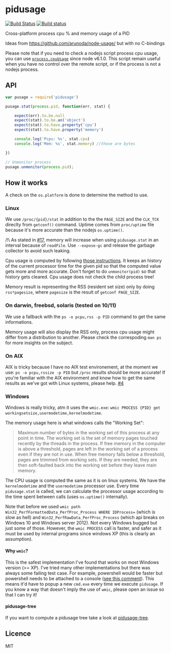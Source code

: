 pidusage
========

[![Build Status](https://travis-ci.org/soyuka/pidusage.svg?branch=master)](https://travis-ci.org/soyuka/pidusage)
[![Build status](https://ci.appveyor.com/api/projects/status/dqs82fp92pf2rey5)](https://ci.appveyor.com/project/soyuka/pidusage)

Cross-platform process cpu % and memory usage of a PID

Ideas from https://github.com/arunoda/node-usage/ but with no C-bindings

Please note that if you need to check a nodejs script process cpu usage, you can use [`process.cpuUsage`](https://nodejs.org/api/process.html#process_process_cpuusage_previousvalue) since node v6.1.0. This script remain useful when you have no control over the remote script, or if the process is not a nodejs process.

## API

```javascript
var pusage = require('pidusage')

pusage.stat(process.pid, function(err, stat) {

	expect(err).to.be.null
	expect(stat).to.be.an('object')
	expect(stat).to.have.property('cpu')
	expect(stat).to.have.property('memory')

	console.log('Pcpu: %s', stat.cpu)
	console.log('Mem: %s', stat.memory) //those are bytes

})

// Unmonitor process
pusage.unmonitor(process.pid);
```

## How it works

A check on the `os.platform` is done to determine the method to use.

### Linux
We use `/proc/{pid}/stat` in addition to the the `PAGE_SIZE` and the `CLK_TCK` direclty from `getconf()` command. Uptime comes from `proc/uptime` file because it's more accurate than the nodejs `os.uptime()`.

/!\ As stated in [#17](https://github.com/soyuka/pidusage/issues/17), memory will increase when using `pidusage.stat` in an interval because of `readFile`. Use `--expose-gc` and release the garbage collector to avoid such leaking.

Cpu usage is computed by following [those instructions](http://stackoverflow.com/questions/16726779/how-do-i-get-the-total-cpu-usage-of-an-application-from-proc-pid-stat/16736599#16736599). It keeps an history of the current processor time for the given pid so that the computed value gets more and more accurate. Don't forget to do `unmonitor(pid)` so that history gets cleared.
Cpu usage does not check the child process tree!

Memory result is representing the RSS (resident set size) only by doing `rss*pagesize`, where `pagesize` is the result of `getconf PAGE_SIZE`.

### On darwin, freebsd, solaris (tested on 10/11)
We use a fallback with the `ps -o pcpu,rss -p PID` command to get the same informations.

Memory usage will also display the RSS only, process cpu usage might differ from a distribution to another. Please check the correspoding `man ps` for more insights on the subject.

### On AIX
AIX is tricky because I have no AIX test environement, at the moment we use: `ps -o pcpu,rssize -p PID` but `/proc` results should be more accurate! If you're familiar with the AIX environment and know how to get the same results as we've got with Linux systems, please help.
[#4](https://github.com/soyuka/pidusage/issues/4)

### Windows
Windows is really tricky, atm it uses the `wmic.exe`: `wmic PROCESS {PID} get workingsetsize,usermodetime,kernelmodetime`.

The memory usage here is what windows calls the "Working Set":

> Maximum number of bytes in the working set of this process at any point in time. The working set is the set of memory pages touched recently by the threads in the process. If free memory in the computer is above a threshold, pages are left in the working set of a process even if they are not in use. When free memory falls below a threshold, pages are trimmed from working sets. If they are needed, they are then soft-faulted back into the working set before they leave main memory.

The CPU usage is computed the same as it is on linux systems. We have the `kernelmodetime` and the `usermodetime` processor use. Every time `pidusage.stat` is called, we can calculate the processor usage according to the time spent between calls (uses `os.uptime()` internally).

Note that before we used `wmic path Win32_PerfFormattedData_PerfProc_Process WHERE IDProcess=` (which is slow as hell) and `Win32_PerfRawData_PerfProc_Process` (which api breaks on Windows 10 and Windows server 2012). Not every Windows bugged but just some of those. However, the `wmic PROCESS` call is faster, and safer as it must be used by internal programs since windows XP (this is clearly an assumption).

#### Why `wmic`?

This is the safest implementation I've found that works on most Windows version (>= XP). I've tried many other implementations but there was always some failing test case. For example, powershell would be faster but powershell needs to be attached to a console ([see this comment](https://github.com/nodejs/node-v0.x-archive/issues/8795#issuecomment-68068553)). This means it'd have to popup a new `cmd.exe` every time we execute `pidusage`.
If you know a way that doesn't imply the use of `wmic`, please open an issue so that I can try it!

#### pidusage-tree

If you want to compute a pidusage tree take a look at [pidusage-tree](https://github.com/soyuka/pidusage-tree). 

## Licence

MIT
